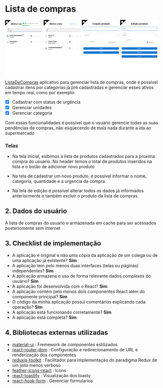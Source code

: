 # Lista de compras

![](src/utils/readme/projeto.png)

[ListaDeCompras](https://rafaelangelo1999.github.io/React.ListaDeCompra/) aplicativo para gerenciar lista de compras, onde é possível cadastrar itens por categorias já pré cadastradas e gerenciar esses ativos em tempo real, como por exemplo:

- [x] Cadastrar com status de urgência
- [x] Gerenciar unidades
- [x] Gerenciar categoria

Com essas funcionalidades é possível que o usuário gerencie todas as suas pendências de compras, não esquecendo de mais nada durante a ida ao supermercado

### Telas

- Na tela inicial, exibimos a lista de produtos cadastrados para a proxima compra do usuario. No header temos o total de produtos inseridos na lista e o botão de adicionar novo produto

- Na tela de cadastrar um novo produto, é possível informar o nome, categoria, quantidade e a urgencia da compra.

- Na tela de edição é possível alterar todos os dados já informados anteriormente e também excluir o produto da lista de compras.

## 2. Dados do usuário

A lista de compras do usuario e armazenada em cache para ser acessados posteriomente sem internet

## 3. Checklist de implementação

- A aplicação é original e não uma cópia da aplicação de um colega ou de uma aplicação já existente? **Sim**
- A aplicação tem pelo menos duas interfaces (telas ou páginas) independentes? **Sim**
- A aplicação armazena e usa de forma relevante dados complexos do usuário? **Sim**
- A aplicação foi desenvolvida com o React? **Sim**
- A aplicação contém pelo menos dois componentes React além do componente principal? **Sim**
- O código da minha aplicação possui comentários explicando cada operação? **Sim**
- A aplicação está funcionando corretamente? **Sim**
- A aplicação está completa? **Sim**

## 4. Bibliotecas externas utilizadas
* [material-ui](https://www.npmjs.com/package/@material-ui/core) : Fremework de componentes estilizados
* [react-router-dom](https://www.npmjs.com/package/react-router-dom) : Configuração e redirecionamento de URL e renderização dos componentes
* [reduxjs-toolkit](https://www.npmjs.com/package/@reduxjs/toolkit) : Facilitador para implementação do paradigma Redux de um jeito menos verboso 
* [feather-icons-react](https://www.npmjs.com/package/feather-icons-react) : Icons
* [react-toastify](https://www.npmjs.com/package/react-toastify) : Visualização dos toasty
* [react-hook-form](https://www.npmjs.com/package/react-hook-form) : Gerenciar formularios

